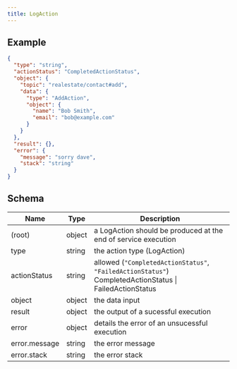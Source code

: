 ```yaml
---
title: LogAction
---
```

## Example



```json
{
  "type": "string",
  "actionStatus": "CompletedActionStatus",
  "object": {
    "topic": "realestate/contact#add",
    "data": {
      "type": "AddAction",
      "object": {
        "name": "Bob Smith",
        "email": "bob@example.com"
      }
    }
  },
  "result": {},
  "error": {
    "message": "sorry dave",
    "stack": "string"
  }
}
```
## Schema

| Name | Type | Description |
|---|---|---|
| (root) | object | a LogAction should be produced at the end of service execution |
| type | string | the action type (LogAction) |
| actionStatus | string | allowed (`"CompletedActionStatus"`, `"FailedActionStatus"`) CompletedActionStatus \| FailedActionStatus |
| object | object | the data input |
| result | object | the output of a sucessful execution |
| error | object | details the error of an unsucessful execution |
| error.message | string | the error message |
| error.stack | string | the error stack |

